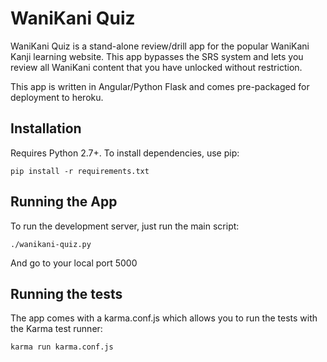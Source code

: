 # WaniKani Quiz

WaniKani Quiz is a stand-alone review/drill app for the popular WaniKani Kanji learning website.
This app bypasses the SRS system and lets you review all WaniKani content that you have unlocked
without restriction.

This app is written in Angular/Python Flask and comes pre-packaged for deployment to heroku.

## Installation

Requires Python 2.7+. To install dependencies, use pip:

    pip install -r requirements.txt


## Running the App

To run the development server, just run the main script:

    ./wanikani-quiz.py

And go to your local port 5000

## Running the tests

The app comes with a karma.conf.js which allows you to run the tests with the Karma test runner:

    karma run karma.conf.js

